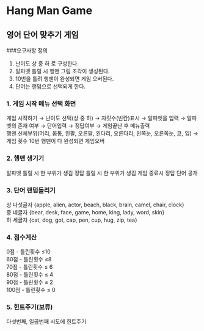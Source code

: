 # Hang Man Game

## 영어 단어 맞추기 게임

###요구사항 정의
1. 난이도 상 중 하 로 구성한다.
3. 알파벳 틀릴 시 행맨 그림 조각이 생성된다.
4. 10번을 틀려 행맨이 완성되면 게임 오버된다.
5. 단어는 랜덤으로 선택되게 한다.


### 1. 게임 시작 메뉴 선택 화면   

 게임 시작하기 → 난이도 선택(상 중 하) → 자릿수(빈칸)표시 → 알파벳을 입력 → 알파벳의 존재 여부 → 단어입력 → 정답여부 → 게임끝난 후 메뉴출력   
   행맨 신체부위(머리, 몸통, 왼팔, 오른팔, 왼다리, 오른다리, 왼쪽눈, 오른쪽눈, 코, 입) → 게임 횟수 10번 행맨이 다 완성되면 게임오버

### 2. 행맨 생기기

   알파벳 틀릴 시 한 부위가 생김
   정답 틀릴 시 한 부위가 생김
   게임 종료시 정답 단어 공개

### 3. 단어 랜덤돌리기

   상 다섯글자 {apple, alien, actor, beach, black, brain, camel, chair, clock}   
중 네글자 {bear, desk, face, game, home, king, lady, word, skin}   
하 세글자 {cat, dog, got, cap, pen, cup, hug, zip, tea}   

### 4. 점수계산   

   0점 - 틀린횟수 ≤10   
   60점 - 틀린횟수 ≤8   
   70점 - 틀린횟수 ≤ 6   
   80점 - 틀린횟수 ≤ 4    
   90점 -  틀린횟수 ≤ 2   
   100점 - 틀린횟수 ≤ 0    

### 5. 힌트주기(보류)   

   다섯번째, 일곱번째 시도에 힌트주기
